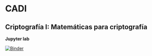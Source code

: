 # CADI 

## Criptografía I: Matemáticas para criptografía 

**Jupyter lab**

[![Binder](https://mybinder.org/badge_logo.svg)](https://mybinder.org/v2/gh/rafneta/CADICripto_I/HEAD)